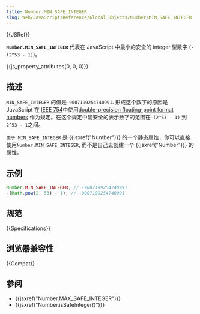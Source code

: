 ```yaml
---
title: Number.MIN_SAFE_INTEGER
slug: Web/JavaScript/Reference/Global_Objects/Number/MIN_SAFE_INTEGER
---
```


{{JSRef}}

**`Number.MIN_SAFE_INTEGER`** 代表在 JavaScript 中最小的安全的 integer 型数字 (`-(2^53 - 1)`)。

{{js_property_attributes(0, 0, 0)}}

## 描述

`MIN_SAFE_INTEGER` 的值是`-9007199254740991`. 形成这个数字的原因是 JavaScript 在 [IEEE 754](http://en.wikipedia.org/wiki/IEEE_floating_point)中使用[double-precision floating-point format numbers](http://en.wikipedia.org/wiki/Double_precision_floating-point_format) 作为规定。在这个规定中能安全的表示数字的范围在`-(2^53 - 1)` 到 `2^53 - 1`之间。

`由于 MIN_SAFE_INTEGER` 是 {{jsxref("Number")}} 的一个静态属性，你可以直接使用`Number.MIN_SAFE_INTEGER`, 而不是自己去创建一个 {{jsxref("Number")}} 的属性。

## 示例

```js
Number.MIN_SAFE_INTEGER; // -9007199254740991
-(Math.pow(2, 53) - 1); // -9007199254740991
```

## 规范

{{Specifications}}

## 浏览器兼容性

{{Compat}}

## 参阅

- {{jsxref("Number.MAX_SAFE_INTEGER")}}
- {{jsxref("Number.isSafeInteger()")}}
